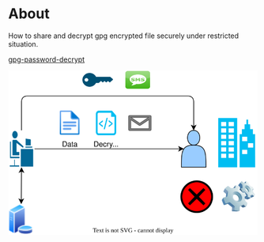 # About

How to share and decrypt gpg encrypted file securely under restricted situation.

[gpg-password-decrypt](gpg-password-decrypt/README.md)

![](gpg-password-decrypt/images/situation.drawio.svg)
